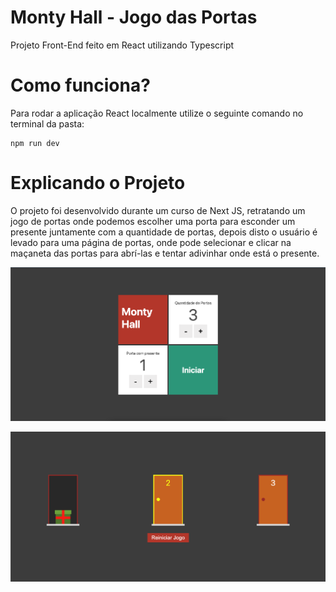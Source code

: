 # Monty Hall - Jogo das Portas

Projeto Front-End feito em React utilizando Typescript

# Como funciona?

Para rodar a aplicação React localmente utilize o seguinte comando no terminal da pasta:
```
npm run dev
```

# Explicando o Projeto

O projeto foi desenvolvido durante um curso de Next JS, retratando um jogo de portas onde podemos escolher uma porta para esconder um presente juntamente com a quantidade de portas, depois disto o usuário é levado para uma página de portas, onde pode selecionar e clicar na maçaneta das portas para abrí-las e tentar adivinhar onde está o presente.

![Imagem-aplicacao1](/img-app1.png)


![Imagem-aplicacao2](/img-app2.png)